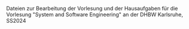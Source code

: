 Dateien zur Bearbeitung der Vorlesung und der Hausaufgaben für die Vorlesung "System and Software Engineering" an der DHBW Karlsruhe, SS2024

